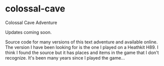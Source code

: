 colossal-cave
=============

Colossal Cave Adventure


Updates coming soon. 

Source code for many versions of this text adventure and available online. The version I have been looking for is the one I played on a Heathkit H89. I think I found the source but it has places and items in the game that I don't recognize. It's been many years since I played the game...
